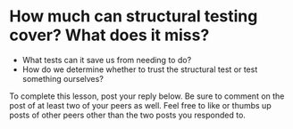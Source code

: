 # How much can structural testing cover? What does it miss?

- What tests can it save us from needing to do?
- How do we determine whether to trust the structural test or test something
  ourselves?

To complete this lesson, post your reply below. Be sure to comment on the post
of at least two of your peers as well. Feel free to like or thumbs up posts of
other peers other than the two posts you responded to.
